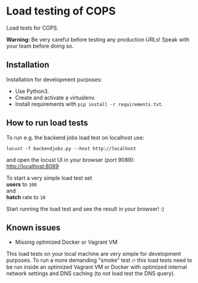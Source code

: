 Load testing of COPS
====================

Load tests for COPS.

**Warning:** Be very careful before testing any production URLs! Speak with your team before doing so.

## Installation

<!-- TODO: Docker or Vagrant install -->

Installation for development purposes:

* Use Python3.
* Create and activate a virtualenv.
* Install requirements with `pip install -r requirements.txt`.

## How to run load tests

To run e.g. the backend jobs load test on localhost use:
```
locust -f backendjobs.py --host http://localhost
```

and open the locust UI in your browser (port 9089):   
[http://localhost:8089](http://localhost:8089)

To start a very simple load test set  
**users** to `100`  
and  
**hatch** rate to `10`

Start running the load test and see the result in your browser! :)

## Known issues

* Missing optimized Docker or Vagrant VM

This load tests on your local machine are very simple for development purposes. To run a more demanding "smoke" test 🔥 this load tests need to be run inside an optimized Vagrant VM or Docker with optimized internal network settings and DNS caching (to not load test the DNS query).